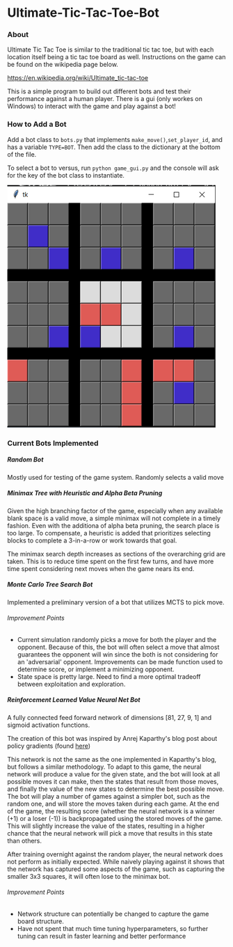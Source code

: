 # Ultimate-Tic-Tac-Toe-Bot

### About
Ultimate Tic Tac Toe is similar to the traditional tic tac toe, but with each location itself being a tic tac toe board as well.  Instructions on the game can be found on the wikipedia page below.

https://en.wikipedia.org/wiki/Ultimate_tic-tac-toe

This is a simple program to build out different bots and test their performance against a human player.  There is a gui (only workes on Windows) to interact with the game and play against a bot!

### How to Add a Bot
Add a bot class to `bots.py` that implements `make_move()`,`set_player_id`, and has a variable `TYPE=BOT`.  Then add the class to the dictionary at the bottom of the file.  

To select a bot to versus, run `python game_gui.py` and the console will ask for the key of the bot class to instantiate.

![Screenshot](screenshot_1.PNG)

### Current Bots Implemented

##### Random Bot
Mostly used for testing of the game system.  Randomly selects a valid move
##### Minimax Tree with Heuristic and Alpha Beta Pruning
Given the high branching factor of the game, especially when any available blank space is a valid move, a simple minimax will not complete in a timely fashion.  Even with the additiona of alpha beta pruning, the search place is too large.  To compensate, a heuristic is added that prioritizes selecting blocks to complete a 3-in-a-row or work towards that goal.

The minimax search depth increases as sections of the overarching grid are taken.  This is to reduce time spent on the first few turns, and have more time spent considering next moves when the game nears its end.

##### Monte Carlo Tree Search Bot
Implemented a preliminary version of a bot that utilizes MCTS to pick move.

###### Improvement Points
* Current simulation randomly picks a move for both the player and the opponent.  Because of this, the bot will often select a move that almost guarantees the opponent will win since the both is not considering for an 'adversarial' opponent.  Improvements can be made function used to determine score, or implement a minimizing opponent.
* State space is pretty large.  Need to find a more optimal tradeoff between exploitation and exploration.

##### Reinforcement Learned Value Neural Net Bot

A fully connected feed forward network of dimensions [81, 27, 9, 1] and sigmoid activation functions.  

The creation of this bot was inspired by Anrej Kaparthy's blog post about policy gradients (found [here](http://karpathy.github.io/2016/05/31/rl/))

This network is not the same as the one implemented in Kaparthy's blog, but follows a similar methodology.  To adapt to this game, the neural network will produce a value for the given state, and the bot will look at all possible moves it can make, then the states that result from those moves, and finally the value of the new states to determine the best possible move.  
The bot will play a number of games against a simpler bot, such as the random one, and will store the moves taken during each game.  At the end of the game, the resulting score (whether the neural network is a winner (+1) or a loser (-1)) is backpropagated using the stored moves of the game.  This will slightly increase the value of the states, resulting in a higher chance that the neural network will pick a move that results in this state than others.  

After training overnight against the random player, the neural network does not perform as initially expected.  While naively playing against it shows that the network has captured some aspects of the game, such as capturing the smaller 3x3 squares, it will often lose to the minimax bot.  

###### Improvement Points
* Network structure can potentially be changed to capture the game board structure.  
* Have not spent that much time tuning hyperparameters, so further tuning can result in faster learning and better performance

